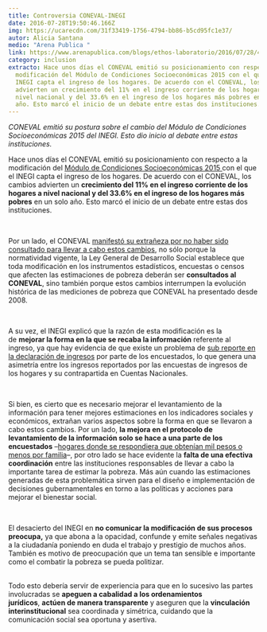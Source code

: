 ```yaml
---
title: Controversia CONEVAL-INEGI
date: 2016-07-28T19:50:46.166Z
img: https://ucarecdn.com/31f33419-1756-4794-bb86-b5cd95fc1e37/
autor: Alicia Santana
medio: "Arena Publica "
link: https://www.arenapublica.com/blogs/ethos-laboratorio/2016/07/28/4977
category: inclusion
extracto: Hace unos días el CONEVAL emitió su posicionamiento con respecto a la
  modificación del Módulo de Condiciones Socioeconómicas 2015 con el que el
  INEGI capta el ingreso de los hogares. De acuerdo con el CONEVAL, los cambios
  advierten un crecimiento del 11% en el ingreso corriente de los hogares a
  nivel nacional y del 33.6% en el ingreso de los hogares más pobres en un solo
  año. Esto marcó el inicio de un debate entre estas dos instituciones.
---
```

*CONEVAL emitió su postura sobre el cambio del Módulo de Condiciones Socioeconómicas 2015 del INEGI. Esto dio inicio al debate entre estas instituciones.*

Hace unos días el CONEVAL emitió su posicionamiento con respecto a la modificación del [Módulo de Condiciones Socioeconómicas 2015 ](http://www.coneval.org.mx/Medicion/Documents/MCS-2015/MCS-DM-2015-completo.pdf)con el que el INEGI capta el ingreso de los hogares. De acuerdo con el CONEVAL, los cambios advierten un **crecimiento del 11% en el ingreso corriente de los hogares a nivel nacional y del 33.6% en el ingreso de los hogares más pobres** en un solo año. Esto marcó el inicio de un debate entre estas dos instituciones. 

 

Por un lado, el CONEVAL [manifestó su extrañeza por no haber sido consultado para llevar a cabo estos cambios](http://www.coneval.org.mx/SalaPrensa/Comunicadosprensa/Documents/Comunicado-de-prensa-003-CONEVAL.pdf), no sólo porque la normatividad vigente, la Ley General de Desarrollo Social establece que toda modificación en los instrumentos estadísticos, encuestas o censos que afecten las estimaciones de pobreza deberán ser **consultados al CONEVAL**, sino también porque estos cambios interrumpen la evolución histórica de las mediciones de pobreza que CONEVAL ha presentado desde 2008.

 

A su vez, el INEGI explicó que la razón de esta modificación es la de **mejorar la forma en la que se recaba la información** referente al ingreso, ya que hay evidencia de que existe un problema de [sub reporte en la declaración de ingresos](http://www.inegi.org.mx/saladeprensa/boletines/2016/especiales/especiales2016_07_05.pdf) por parte de los encuestados, lo que genera una asimetría entre los ingresos reportados por las encuestas de ingresos de los hogares y su contrapartida en Cuentas Nacionales.

 

Si bien, es cierto que es necesario mejorar el levantamiento de la información para tener mejores estimaciones en los indicadores sociales y económicos, extrañan varios aspectos sobre la forma en que se llevaron a cabo estos cambios. Por un lado, **la mejora en el protocolo de levantamiento de la información solo se hace a una parte de los encuestados** –[hogares donde se respondiera que obtenían mil pesos o menos por familia](http://www.elfinanciero.com.mx/economia/el-coneval-analiza-retrasar-difusion-de-la-medicion-de-pobreza.html)–, por otro lado se hace evidente la **falta de una efectiva coordinación** entre las instituciones responsables de llevar a cabo la importante tarea de estimar la pobreza. Más aún cuando las estimaciones generadas de esta problemática sirven para el diseño e implementación de decisiones gubernamentales en torno a las políticas y acciones para mejorar el bienestar social.

 

El desacierto del INEGI en **no comunicar la modificación de sus procesos preocupa,** ya que abona a la opacidad, confunde y emite señales negativas a la ciudadanía poniendo en duda el trabajo y prestigio de muchos años. También es motivo de preocupación que un tema tan sensible e importante como el combatir la pobreza se pueda politizar.

\
Todo esto debería servir de experiencia para que en lo sucesivo las partes involucradas se **apeguen a cabalidad a los ordenamientos jurídicos**, **actúen de manera transparente** y aseguren que la **vinculación interinstitucional** sea coordinada y simétrica, cuidando que la comunicación social sea oportuna y asertiva.